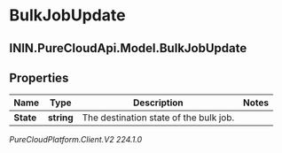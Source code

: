# BulkJobUpdate

## ININ.PureCloudApi.Model.BulkJobUpdate

## Properties

|Name | Type | Description | Notes|
|------------ | ------------- | ------------- | -------------|
| **State** | **string** | The destination state of the bulk job. | |



_PureCloudPlatform.Client.V2 224.1.0_
